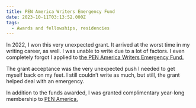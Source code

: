 ```yaml
---
title: PEN America Writers Emergency Fund
date: 2023-10-11T03:13:52.000Z
tags:
  - Awards and fellowships, residencies
---
```


In 2022, I won this very unexpected grant. It arrived at the worst time in my writing career, as well. I was unable to write due to a lot of factors. I even completely forgot I applied to [the PEN America Writers Emergency Fund.](https://pen.org/campaign/pen-america-writers-emergency-fund/)

The grant acceptance was the very unexpected push I needed to get myself back on my feet. I still couldn’t write as much, but still, the grant helped deal with an emergency.

In addition to the funds awarded, I was granted complimentary year-long membership to [PEN America.](https://pen.org/)
